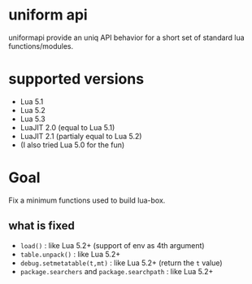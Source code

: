 # uniform api

uniformapi provide an uniq API behavior for a short set of standard lua functions/modules.

# supported versions

* Lua 5.1
* Lua 5.2
* Lua 5.3
* LuaJIT 2.0 (equal to Lua 5.1)
* LuaJIT 2.1 (partialy equal to Lua 5.2)
* (I also tried Lua 5.0 for the fun)

# Goal

Fix a minimum functions used to build lua-box.


## what is fixed

* `load()` : like Lua 5.2+ (support of env as 4th argument)
* `table.unpack()` : like Lua 5.2+
* `debug.setmetatable(t,mt)` : like Lua 5.2+ (return the `t` value)
* `package.searchers` and `package.searchpath` : like Lua 5.2+


